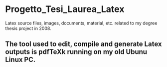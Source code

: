# Progetto_Tesi_Laurea_Latex
Latex source files, images, documents, material, etc. related to my degree thesis project in 2008. 
## The tool used to edit, compile and generate Latex outputs is pdfTeXk running on my old Ubunu Linux PC.
